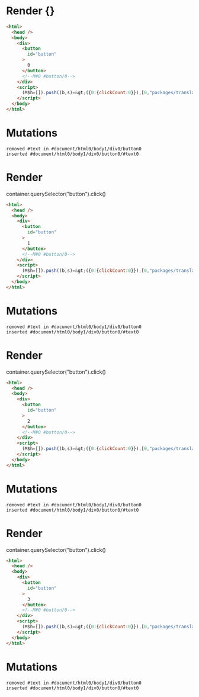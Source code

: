 # Render {}
```html
<html>
  <head />
  <body>
    <div>
      <button
        id="button"
      >
        0
      </button>
      <!--M#0 #button/0-->
    </div>
    <script>
      (M$h=[]).push((b,s)=&gt;({0:{clickCount:0}}),[0,"packages/translator/src/__tests__/fixtures/effect-counter/template.marko_0_clickCount",])
    </script>
  </body>
</html>
```

# Mutations
```
removed #text in #document/html0/body1/div0/button0
inserted #document/html0/body1/div0/button0/#text0
```


# Render 
container.querySelector("button").click()

```html
<html>
  <head />
  <body>
    <div>
      <button
        id="button"
      >
        1
      </button>
      <!--M#0 #button/0-->
    </div>
    <script>
      (M$h=[]).push((b,s)=&gt;({0:{clickCount:0}}),[0,"packages/translator/src/__tests__/fixtures/effect-counter/template.marko_0_clickCount",])
    </script>
  </body>
</html>
```

# Mutations
```
removed #text in #document/html0/body1/div0/button0
inserted #document/html0/body1/div0/button0/#text0
```


# Render 
container.querySelector("button").click()

```html
<html>
  <head />
  <body>
    <div>
      <button
        id="button"
      >
        2
      </button>
      <!--M#0 #button/0-->
    </div>
    <script>
      (M$h=[]).push((b,s)=&gt;({0:{clickCount:0}}),[0,"packages/translator/src/__tests__/fixtures/effect-counter/template.marko_0_clickCount",])
    </script>
  </body>
</html>
```

# Mutations
```
removed #text in #document/html0/body1/div0/button0
inserted #document/html0/body1/div0/button0/#text0
```


# Render 
container.querySelector("button").click()

```html
<html>
  <head />
  <body>
    <div>
      <button
        id="button"
      >
        3
      </button>
      <!--M#0 #button/0-->
    </div>
    <script>
      (M$h=[]).push((b,s)=&gt;({0:{clickCount:0}}),[0,"packages/translator/src/__tests__/fixtures/effect-counter/template.marko_0_clickCount",])
    </script>
  </body>
</html>
```

# Mutations
```
removed #text in #document/html0/body1/div0/button0
inserted #document/html0/body1/div0/button0/#text0
```